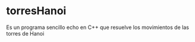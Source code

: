 # torresHanoi
Es un programa sencillo echo en C++ que resuelve los movimientos de las torres de Hanoi
